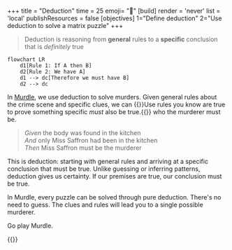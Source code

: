 +++
title = "Deduction"
time = 25
emoji= "🚥"
[build]
  render = 'never'
  list = 'local'
  publishResources = false
[objectives]
    1="Define deduction"
    2="Use deduction to solve a matrix puzzle"
+++

> Deduction is reasoning from **general** rules to a **specific** conclusion that is _definitely_ true

```mermaid
flowchart LR
    d1[Rule 1: If A then B]
    d2[Rule 2: We have A]
    d1 --> dc[Therefore we must have B]
    d2 --> dc
```

In [Murdle](https://murdle.com/), we use deduction to solve murders. Given general rules about the crime scene and specific clues, we can {{<tooltip title="deduce">}}Use rules you know are true to prove something specific _must_ also be true.{{</tooltip>}} who the murderer must be.

> _Given_ the body was found in the kitchen  
> _And_ only Miss Saffron had been in the kitchen  
> _Then_ Miss Saffron must be the murderer

This is deduction: starting with general rules and arriving at a specific conclusion that must be true. Unlike guessing or inferring patterns, deduction gives us certainty. If our premises are true, our conclusion must be true.

In Murdle, every puzzle can be solved through pure deduction. There's no need to guess. The clues and rules will lead you to a single possible murderer.

Go play Murdle.

{{<blocklink
  src="https://murdle.com/"
  name="Murdle"
  caption="A deductive logic puzzle game"
  time="5" >}}
